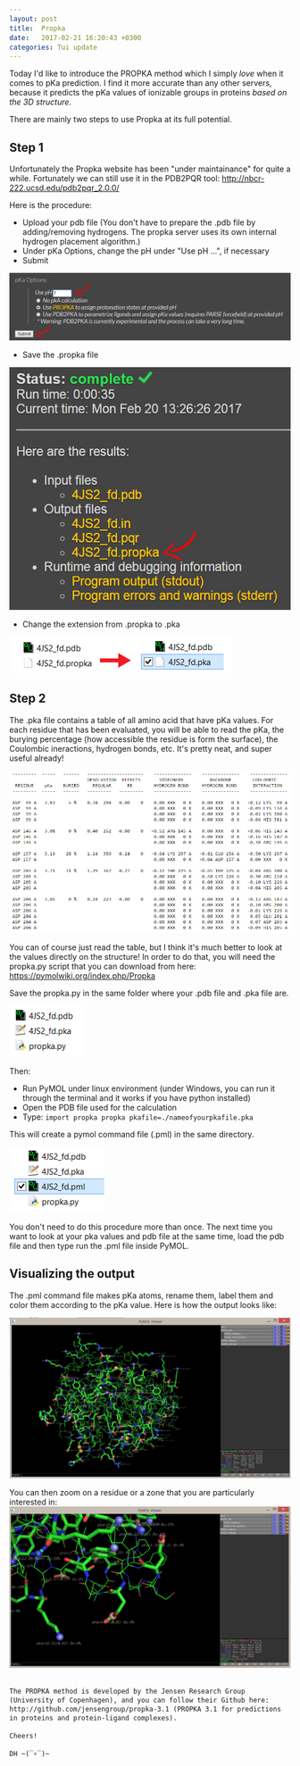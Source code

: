 ```yaml
---
layout: post
title:  Propka
date:   2017-02-21 16:20:43 +0300
categories: Tui update
---
```


Today I'd like to introduce the PROPKA method which I simply *love* when it comes to pKa prediction. I find it more accurate than any other servers, because it predicts the pKa values of ionizable groups in proteins *based on the 3D structure*.

There are mainly two steps to use Propka at its full potential.

## Step 1

Unfortunately the Propka website has been "under maintainance" for quite a while. Fortunately we can still use it in the PDB2PQR tool:
http://nbcr-222.ucsd.edu/pdb2pqr_2.0.0/

Here is the procedure:
- Upload your pdb file (You don't have to prepare the .pdb file by adding/removing hydrogens. The propka server uses its own internal hydrogen placement algorithm.)
- Under pKa Options, change the pH under "Use pH ...", if necessary
- Submit

![Propka submission](/media/propka-02.jpg)

- Save the .propka file

![Propka save](/media/propka-03.jpg)

- Change the extension from .propka to .pka

![Propka save](/media/propka-04.jpg)

## Step 2

The .pka file contains a table of all amino acid that have pKa values. For each residue that has been evaluated, you will be able to read the pKa, the burying percentage (how accessible the residue is form the surface), the Coulombic ineractions, hydrogen bonds, etc. It's pretty neat, and super useful already!

![Propka output](/media/propka-01.jpg)

You can of course just read the table, but I think it's much better to look at the values directly on the structure! In order to do that, you will need the propka.py script that you can download from here:
https://pymolwiki.org/index.php/Propka

Save the propka.py in the same folder where your .pdb file and .pka file are.

![Propka output](/media/propka-06.jpg)

Then:

- Run PyMOL under linux environment (under Windows, you can run it through the terminal and it works if you have python installed)
- Open the PDB file used for the calculation
- Type:
`import propka
propka pkafile=./​nameofyourpkafile.pka`

This will create a pymol command file (.pml) in the same directory.

![Propka output](/media/propka-07.jpg)

You don't need to do this procedure more than once. The next time you want to look at your pka values and pdb file at the same time, load the pdb file and then type run the .pml file inside PyMOL.

## Visualizing the output

The .pml command file makes pKa atoms, rename them, label them and color them according to the pKa value. Here is how the output looks like:

![Propka output](/media/propka-05.jpg)

You can then zoom on a residue or a zone that you are particularly interested in:
![Propka output](/media/propka-08.jpg)

~~~

The PROPKA method is developed by the Jensen Research Group (University of Copenhagen), and you can follow their Github here:
http://github.com/jensengroup/propka-3.1 (PROPKA 3.1 for predictions in proteins and protein-ligand complexes).

Cheers!  

DH ~(‾▿‾)~  

